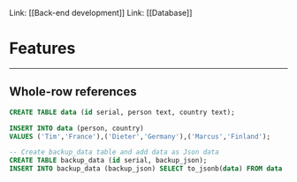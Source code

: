 Link: [[Back-end development]]
Link: [[Database]]
# Features
---
## Whole-row references
```SQL
CREATE TABLE data (id serial, person text, country text);

INSERT INTO data (person, country)   
VALUES ('Tim','France'),('Dieter','Germany'),('Marcus','Finland');

-- Create backup_data table and add data as Json data
CREATE TABLE backup_data (id serial, backup_json);
INSERT INTO backup_data (backup_json) SELECT to_jsonb(data) FROM data
```

